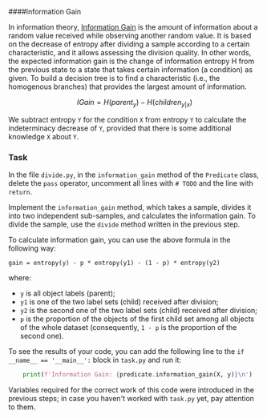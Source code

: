 ####Information Gain

In information theory, [Information Gain](https://en.wikipedia.org/wiki/Information_gain_in_decision_trees) is
the amount of information about a random value received while observing another random value. 
It is based on the decrease of entropy after dividing a sample according to a certain characteristic, 
and it allows assessing the division quality. In other words, 
the expected information gain is the change of information entropy H from the previous state to a state
that takes certain information (a condition) as given.
To build a decision tree is to find a characteristic (i.e., the homogenous branches) that 
provides the largest amount of information.

$$IGain = H(parent_y) - H(children_{y|x}) $$

We subtract entropy `Y` for the condition `X` from entropy `Y` to calculate the indeterminacy decrease of
`Y`, provided that there is some additional knowledge `X` about `Y`.



### Task

In the file `divide.py`, in the `information_gain` method of the `Predicate` class, delete the `pass` operator, 
uncomment all lines with `# TODO` and the line with `return`. 

Implement the `information_gain` method, which 
takes a sample, divides it into two independent sub-samples, and calculates the information gain.
To divide the sample, use the `divide` method written
in the previous step. 




<div class="hint">

To calculate information gain, you can use the above formula in the following way:

`gain = entropy(y) - p * entropy(y1) - (1 - p) * entropy(y2)`

where:
- `y` is all object labels (parent);
- `y1` is one of the two label sets (child) received after division;
- `y2` is the second one of the two label sets (child) received after division;
- `p` is the proportion of the objects of the first child set among all objects of the whole dataset (consequently, `1 - p` is the proportion of the second one).
</div>

To see the results of your code, you can add the following line to the
`if __name__ == '__main__':` block in `task.py` and run it:

```python
    print(f'Information Gain: {predicate.information_gain(X, y)}\n')     
```
Variables required for the correct work of this code were introduced in the previous steps; in case you haven't worked with 
`task.py` yet, pay attention to them.